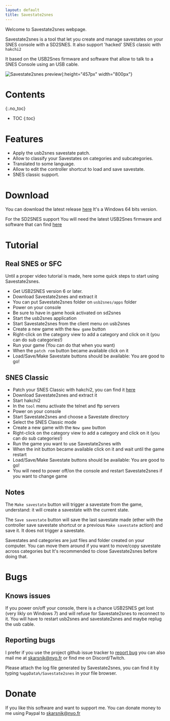 ```yaml
---
layout: default
title: Savestate2snes
---
```


Welcome to Savestate2snes webpage.

Savestate2snes is a tool that let you create and manage savestates on your SNES console with a SD2SNES. It also
support 'hacked' SNES classic with `hakchi2`

It based on the USB2Snes firmware and software that allow to talk to a SNES Console using an USB cable.

![Savestate2snes preview](https://skarsnik.github.io/Savestate2snes/webimage/main.png){:height="457px" width="800px"}

# Contents
{:.no_toc}

* TOC
{:toc}

# Features

* Apply the usb2snes savestate patch.
* Allow to classify your Savestates on categories and subcategories.
* Translated to some language.
* Allow to edit the controller shortcut to load and save savestate.
* SNES classic support.

# Download

You can download the latest release [here](https://github.com/Skarsnik/Savestate2snes/releases/latest) It's a Windows 64 bits version.

For the SD2SNES support You will need the latest USB2Snes firmware and software that can find [here](https://github.com/RedGuyyyy/sd2snes/releases)

# Tutorial

## Real SNES or SFC

Until a proper video tutorial is made, here some quick steps to start using Savestate2snes.

* Get USB2SNES version 6 or later.
* Download Savestate2snes and extract it
* You can put Savestate2snes folder on `usb2snes/apps` folder
* Power on your console
* Be sure to have in game hook activated on sd2snes
* Start the usb2snes application
* Start Savestate2snes from the client menu on usb2snes
* Create a new game with the `New game` button
* Right-click on the category view to add a category and click on it (you can do sub categories!)
* Run your game (You can do that when you want)
* When the `patch rom` button became available click on it
* Load/Save/Make Savestate buttons should be available: You are good to go!

## SNES Classic

* Patch your SNES Classic with hakchi2, you can find it [here](https://github.com/ClusterM/hakchi2)
* Download Savestate2snes and extract it
* Start hakchi2
* In the `tool` menu activate the telnet and ftp servers
* Power on your console
* Start Savestate2snes and choose a Savestate directory
* Select the SNES Classic mode
* Create a new game with the `New game` button
* Right-click on the category view to add a category and click on it (you can do sub categories!)
* Run the game you want to use Savestate2snes with
* When the init button became available click on it and wait until the game restart
* Load/Save/Make Savestate buttons should be available: You are good to go!
* You will need to power off/on the console and restart Savestate2snes if you want to change game


## Notes

The `Make savestate` button will trigger a savestate from the game, understand: it will create a savestate with the current state.

The `Save savestate` button will save the last savestate made 
(ether with the controller save savestate shortcut or a previous `Make savestate` action) and save it.
It does not trigger a savestate.

Savestates and categories are just files and folder created on your computer. 
You can move them around if you want to move/copy savestate across categories but It's recommended to close Savestate2snes before doing that.

# Bugs

## Knows issues

If you power on/off your console, there is a chance USB2SNES get lost (very likly on Windows 7) and will refuse for Savestate2snes to reconnect to it. You will have to restart usb2snes and savestate2snes
and maybe replug the usb cable.


## Reporting bugs

I prefer if you use the project github issue tracker to [report bug](https://github.com/Skarsnik/Savestate2snes/issues) you can also mail me at skarsnik@nyo.fr or find me on Discord/Twitch.

Please attach the log file generated by Savestate2snes, you can find it by typing `%appData%/Savestate2snes` in your file browser.


# Donate

If you like this software and want to support me. You can donate money to me using Paypal to [skarsnik@nyo.fr](https://www.paypal.me/Skarsnik)